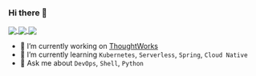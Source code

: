 ### Hi there 👋


<a href="https://github.com/anuraghazra/github-readme-stats">
  <img align="center"  src="https://github-readme-stats.stark-x.vercel.app/api?username=Stark-X&count_private=true&show_icons=true&theme=solarized-light" />
</a>


<a href="https://github.com/anuraghazra/github-readme-stats">
  <img align="center" src="https://github-readme-stats.stark-x.vercel.app/api/top-langs/?username=Stark-X&hide=html,vim%20script" />
</a>

<a href="https://github.com/anuraghazra/github-readme-stats">
  <img align="center" src="https://github-readme-stats.stark-x.vercel.app/api/wakatime?username=Stark_X&theme=solarized-light" />
</a>


- 🔭 I’m currently working on [ThoughtWorks](https://www.thoughtworks.com/)
- 🌱 I’m currently learning `Kubernetes`, `Serverless`, `Spring`, `Cloud Native`
- 💬 Ask me about `DevOps`, `Shell`, `Python`

